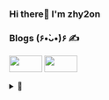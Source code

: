 <!-- ## Hi there🕺 I'm zhy2on
|[![Anurag's GitHub stats](https://github-readme-stats.vercel.app/api?username=zhy2on&line_height=20&theme=slateorange&show_icons=true&card_width=600&hide_border=1)](https://github.com/zhy2on?tab=repositories)|![Top Langs](https://github-readme-stats.vercel.app/api/top-langs/?username=zhy2on&layout=compact&theme=slateorange&card_width=400&hide_border=1)|
|:---:|:---:| -->
### Hi there🕺 I'm zhy2on

### Blogs (۶•̀ᴗ•́)۶ ✍
 [<img src="https://user-images.githubusercontent.com/52701529/166095579-9c796e92-0eab-43c7-aebb-1fcd6a86dd7e.png" width="60" height="30">](https://velog.io/@zhy2on) [<img src="https://user-images.githubusercontent.com/52701529/166095563-29fcb599-1eb8-46d6-aac4-4c2424afc040.png" width="60" height="30">](https://zhy2on.github.io/)
 

<details>
  <summary>💫</summary>
  
  ## 42cursus (2021.05.12 ~ )
[![jihoh's 42 stats](https://badge42.vercel.app/api/v2/cl20ermdo001609jt58jpvos4/stats?cursusId=21&coalitionId=87)](https://github.com/zhy2on/42cursus)

</details>

<!---
<details>
  <summary>Blogs (۶•̀ᴗ•́)۶ ✍ </summary>

    - [<img src="https://user-images.githubusercontent.com/52701529/166095258-14c70509-a930-44e2-aa8f-2032dfc353f0.png" width="30">](https://velog.io/@zhy2on)
  - [<img src="https://user-images.githubusercontent.com/52701529/166095507-f4f37850-c8d3-4255-9a3e-2925518cf36e.png" width="30" height="30">](https://zhy2on.github.io/)
  
</details>
--->
